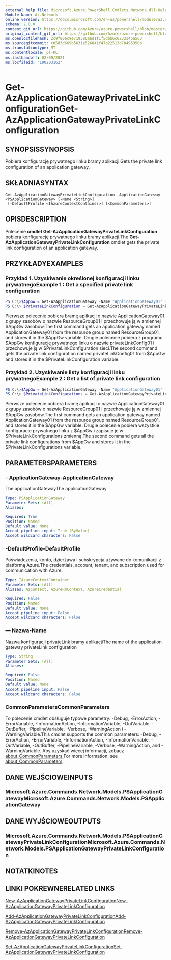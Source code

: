```yaml
---
external help file: Microsoft.Azure.PowerShell.Cmdlets.Network.dll-Help.xml
Module Name: Az.Network
online version: https://docs.microsoft.com/en-us/powershell/module/az.network/get-azapplicationgatewayprivatelinkconfiguration
schema: 2.0.0
content_git_url: https://github.com/Azure/azure-powershell/blob/master/src/Network/Network/help/Get-AzApplicationGatewayPrivateLinkConfiguration.md
original_content_git_url: https://github.com/Azure/azure-powershell/blob/master/src/Network/Network/help/Get-AzApplicationGatewayPrivateLinkConfiguration.md
ms.openlocfilehash: 2c9f006c9e719380abd1f1f5dbb6c6233346a563
ms.sourcegitcommit: c05d3d669b5631e526841f47b22513d78495350b
ms.translationtype: MT
ms.contentlocale: pl-PL
ms.lasthandoff: 02/09/2021
ms.locfileid: "100203162"
---
```

# <span data-ttu-id="a3e04-101">Get-AzApplicationGatewayPrivateLinkConfiguration</span><span class="sxs-lookup"><span data-stu-id="a3e04-101">Get-AzApplicationGatewayPrivateLinkConfiguration</span></span>

## <span data-ttu-id="a3e04-102">SYNOPSIS</span><span class="sxs-lookup"><span data-stu-id="a3e04-102">SYNOPSIS</span></span>
<span data-ttu-id="a3e04-103">Pobiera konfigurację prywatnego linku bramy aplikacji.</span><span class="sxs-lookup"><span data-stu-id="a3e04-103">Gets the private link configuration of an application gateway.</span></span>

## <span data-ttu-id="a3e04-104">SKŁADNIA</span><span class="sxs-lookup"><span data-stu-id="a3e04-104">SYNTAX</span></span>

```
Get-AzApplicationGatewayPrivateLinkConfiguration -ApplicationGateway <PSApplicationGateway> [-Name <String>]
 [-DefaultProfile <IAzureContextContainer>] [<CommonParameters>]
```

## <span data-ttu-id="a3e04-105">OPIS</span><span class="sxs-lookup"><span data-stu-id="a3e04-105">DESCRIPTION</span></span>
<span data-ttu-id="a3e04-106">Polecenie **cmdlet Get-AzApplicationGatewayPrivateLinkConfiguration** pobiera konfigurację prywatnego linku bramy aplikacji.</span><span class="sxs-lookup"><span data-stu-id="a3e04-106">The **Get-AzApplicationGatewayPrivateLinkConfiguration** cmdlet gets the private link configuration of an application gateway.</span></span>

## <span data-ttu-id="a3e04-107">PRZYKŁADY</span><span class="sxs-lookup"><span data-stu-id="a3e04-107">EXAMPLES</span></span>

### <span data-ttu-id="a3e04-108">Przykład 1. Uzyskiwanie określonej konfiguracji linku prywatnego</span><span class="sxs-lookup"><span data-stu-id="a3e04-108">Example 1 : Get a specified private link configuration</span></span>
```powershell
PS C:\>$AppGw = Get-AzApplicationGateway -Name "ApplicationGateway01" -ResourceGroupName "ResourceGroup01"
PS C:\> $PrivateLinkConfiguration = Get-AzApplicationGatewayPrivateLinkConfiguration -Name "privateLinkConfig01" -ApplicationGateway $AppGw
```

<span data-ttu-id="a3e04-109">Pierwsze polecenie pobiera bramę aplikacji o nazwie ApplicationGateway01 z grupy zasobów o nazwie ResourceGroup01 i przechowuje ją w zmiennej $AppGw zasobów.</span><span class="sxs-lookup"><span data-stu-id="a3e04-109">The first command gets an application gateway named ApplicationGateway01 from the resource group named ResourceGroup01, and stores it in the $AppGw variable.</span></span>
<span data-ttu-id="a3e04-110">Drugie polecenie pobiera z programu $AppGw konfigurację prywatnego linku o nazwie privateLinkConfig01 i przechowuje ją w $PrivateLinkConfiguration sieci.</span><span class="sxs-lookup"><span data-stu-id="a3e04-110">The second command gets the private link configuration named privateLinkConfig01 from $AppGw and stores it in the $PrivateLinkConfiguration variable.</span></span>

### <span data-ttu-id="a3e04-111">Przykład 2. Uzyskiwanie listy konfiguracji linku prywatnego</span><span class="sxs-lookup"><span data-stu-id="a3e04-111">Example 2 : Get a list of private link configuration</span></span>
```powershell
PS C:\>$AppGw = Get-AzApplicationGateway -Name "ApplicationGateway01" -ResourceGroupName "ResourceGroup01"
PS C:\> $PrivateLinkConfigurations = Get-AzApplicationGatewayPrivateLinkConfiguration -ApplicationGateway $AppGw
```

<span data-ttu-id="a3e04-112">Pierwsze polecenie pobiera bramę aplikacji o nazwie ApplicationGateway01 z grupy zasobów o nazwie ResourceGroup01 i przechowuje ją w zmiennej $AppGw zasobów.</span><span class="sxs-lookup"><span data-stu-id="a3e04-112">The first command gets an application gateway named ApplicationGateway01 from the resource group named ResourceGroup01, and stores it in the $AppGw variable.</span></span>
<span data-ttu-id="a3e04-113">Drugie polecenie pobiera wszystkie konfiguracje prywatnego linku z $AppGw i zapisuje je w $PrivateLinkConfigurations zmienną.</span><span class="sxs-lookup"><span data-stu-id="a3e04-113">The second command gets all the private link configurations from $AppGw and stores it in the $PrivateLinkConfigurations variable.</span></span>

## <span data-ttu-id="a3e04-114">PARAMETERS</span><span class="sxs-lookup"><span data-stu-id="a3e04-114">PARAMETERS</span></span>

### <span data-ttu-id="a3e04-115">- ApplicationGateway</span><span class="sxs-lookup"><span data-stu-id="a3e04-115">-ApplicationGateway</span></span>
<span data-ttu-id="a3e04-116">The applicationGateway</span><span class="sxs-lookup"><span data-stu-id="a3e04-116">The applicationGateway</span></span>

```yaml
Type: PSApplicationGateway
Parameter Sets: (All)
Aliases:

Required: True
Position: Named
Default value: None
Accept pipeline input: True (ByValue)
Accept wildcard characters: False
```

### <span data-ttu-id="a3e04-117">-DefaultProfile</span><span class="sxs-lookup"><span data-stu-id="a3e04-117">-DefaultProfile</span></span>
<span data-ttu-id="a3e04-118">Poświadczenia, konto, dzierżawa i subskrypcja używane do komunikacji z platformą Azure.</span><span class="sxs-lookup"><span data-stu-id="a3e04-118">The credentials, account, tenant, and subscription used for communication with Azure.</span></span>

```yaml
Type: IAzureContextContainer
Parameter Sets: (All)
Aliases: AzContext, AzureRmContext, AzureCredential

Required: False
Position: Named
Default value: None
Accept pipeline input: False
Accept wildcard characters: False
```

### <span data-ttu-id="a3e04-119">— Nazwa</span><span class="sxs-lookup"><span data-stu-id="a3e04-119">-Name</span></span>
<span data-ttu-id="a3e04-120">Nazwa konfiguracji privateLink bramy aplikacji</span><span class="sxs-lookup"><span data-stu-id="a3e04-120">The name of the application gateway privateLink configuration</span></span>

```yaml
Type: String
Parameter Sets: (All)
Aliases:

Required: False
Position: Named
Default value: None
Accept pipeline input: False
Accept wildcard characters: False
```

### <span data-ttu-id="a3e04-121">CommonParameters</span><span class="sxs-lookup"><span data-stu-id="a3e04-121">CommonParameters</span></span>
<span data-ttu-id="a3e04-122">To polecenie cmdlet obsługuje typowe parametry: -Debug, -ErrorAction, -ErrorVariable, -InformationAction, -InformationVariable, -OutVariable, -OutBuffer, -PipelineVariable, -Verbose, -WarningAction i -WarningVariable.</span><span class="sxs-lookup"><span data-stu-id="a3e04-122">This cmdlet supports the common parameters: -Debug, -ErrorAction, -ErrorVariable, -InformationAction, -InformationVariable, -OutVariable, -OutBuffer, -PipelineVariable, -Verbose, -WarningAction, and -WarningVariable.</span></span> <span data-ttu-id="a3e04-123">Aby uzyskać więcej informacji, zobacz [about_CommonParameters.](http://go.microsoft.com/fwlink/?LinkID=113216)</span><span class="sxs-lookup"><span data-stu-id="a3e04-123">For more information, see [about_CommonParameters](http://go.microsoft.com/fwlink/?LinkID=113216).</span></span>

## <span data-ttu-id="a3e04-124">DANE WEJŚCIOWE</span><span class="sxs-lookup"><span data-stu-id="a3e04-124">INPUTS</span></span>

### <span data-ttu-id="a3e04-125">Microsoft.Azure.Commands.Network.Models.PSApplicationGateway</span><span class="sxs-lookup"><span data-stu-id="a3e04-125">Microsoft.Azure.Commands.Network.Models.PSApplicationGateway</span></span>

## <span data-ttu-id="a3e04-126">DANE WYJŚCIOWE</span><span class="sxs-lookup"><span data-stu-id="a3e04-126">OUTPUTS</span></span>

### <span data-ttu-id="a3e04-127">Microsoft.Azure.Commands.Network.Models.PSApplicationGatewayPrivateLinkConfiguration</span><span class="sxs-lookup"><span data-stu-id="a3e04-127">Microsoft.Azure.Commands.Network.Models.PSApplicationGatewayPrivateLinkConfiguration</span></span>

## <span data-ttu-id="a3e04-128">NOTATKI</span><span class="sxs-lookup"><span data-stu-id="a3e04-128">NOTES</span></span>

## <span data-ttu-id="a3e04-129">LINKI POKREWNE</span><span class="sxs-lookup"><span data-stu-id="a3e04-129">RELATED LINKS</span></span>

[<span data-ttu-id="a3e04-130">New-AzApplicationGatewayPrivateLinkConfiguration</span><span class="sxs-lookup"><span data-stu-id="a3e04-130">New-AzApplicationGatewayPrivateLinkConfiguration</span></span>](./New-AzApplicationGatewayPrivateLinkConfiguration.md)

[<span data-ttu-id="a3e04-131">Add-AzApplicationGatewayPrivateLinkConfiguration</span><span class="sxs-lookup"><span data-stu-id="a3e04-131">Add-AzApplicationGatewayPrivateLinkConfiguration</span></span>](./Add-AzApplicationGatewayPrivateLinkConfiguration.md)

[<span data-ttu-id="a3e04-132">Remove-AzApplicationGatewayPrivateLinkConfiguration</span><span class="sxs-lookup"><span data-stu-id="a3e04-132">Remove-AzApplicationGatewayPrivateLinkConfiguration</span></span>](./Remove-AzApplicationGatewayPrivateLinkConfiguration.md)

[<span data-ttu-id="a3e04-133">Set-AzApplicationGatewayPrivateLinkConfiguration</span><span class="sxs-lookup"><span data-stu-id="a3e04-133">Set-AzApplicationGatewayPrivateLinkConfiguration</span></span>](./Set-AzApplicationGatewayPrivateLinkConfiguration.md)